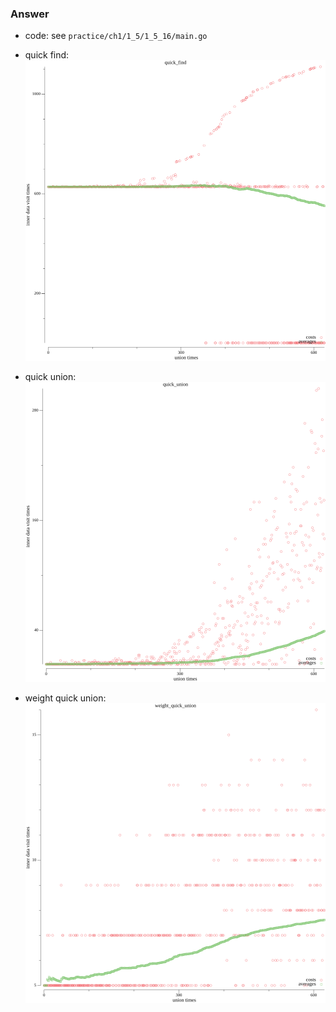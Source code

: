 ### Answer

- code: see `practice/ch1/1_5/1_5_16/main.go`

- quick find:
	![union_find](https://github.com/genmzy/algo/blob/master/practice/ch1/1_5/1_5_16/quick_find.png)

- quick union:
	![union_find](https://github.com/genmzy/algo/blob/master/practice/ch1/1_5/1_5_16/quick_union.png)

- weight quick union:
	![union_find](https://github.com/genmzy/algo/blob/master/practice/ch1/1_5/1_5_16/weight_quick_union.png)

